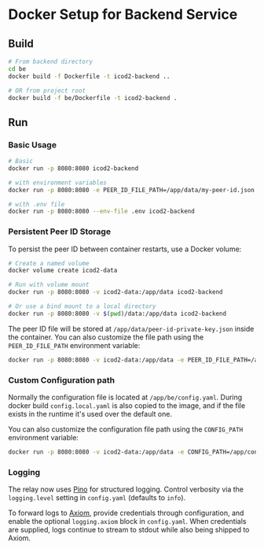 # Docker Setup for Backend Service

## Build

```bash
# From backend directory
cd be
docker build -f Dockerfile -t icod2-backend ..

# OR from project root
docker build -f be/Dockerfile -t icod2-backend .
```

## Run

### Basic Usage

```bash
# Basic
docker run -p 8080:8080 icod2-backend

# with environment variables
docker run -p 8080:8080 -e PEER_ID_FILE_PATH=/app/data/my-peer-id.json -e CONFIG_PATH=/app/config/config.yaml icod2-backend

# with .env file
docker run -p 8080:8080 --env-file .env icod2-backend
```

### Persistent Peer ID Storage

To persist the peer ID between container restarts, use a Docker volume:

```bash
# Create a named volume
docker volume create icod2-data

# Run with volume mount
docker run -p 8080:8080 -v icod2-data:/app/data icod2-backend

# Or use a bind mount to a local directory
docker run -p 8080:8080 -v $(pwd)/data:/app/data icod2-backend
```

The peer ID file will be stored at `/app/data/peer-id-private-key.json` inside the container. You can also customize the file path using the `PEER_ID_FILE_PATH` environment variable:

```bash
docker run -p 8080:8080 -v icod2-data:/app/data -e PEER_ID_FILE_PATH=/app/data/my-peer-id.json icod2-backend
```


### Custom Configuration path

Normally the configuration file is located at `/app/be/config.yaml`. During docker build `config.local.yaml` is also copied to the image, and if the file exists in the runtime it's used over the default one.

You can also customize the configuration file path using the `CONFIG_PATH` environment variable:
```bash
docker run -p 8080:8080 -v icod2-data:/app/data -e CONFIG_PATH=/app/config/my-config.yaml icod2-backend
```

### Logging

The relay now uses [Pino](https://github.com/pinojs/pino) for structured logging. Control verbosity via the `logging.level` setting in `config.yaml` (defaults to `info`).

To forward logs to [Axiom](https://axiom.co/docs/send-data/pino), provide credentials through configuration, and enable the optional `logging.axiom` block in `config.yaml`. When credentials are supplied, logs continue to stream to stdout while also being shipped to Axiom.
